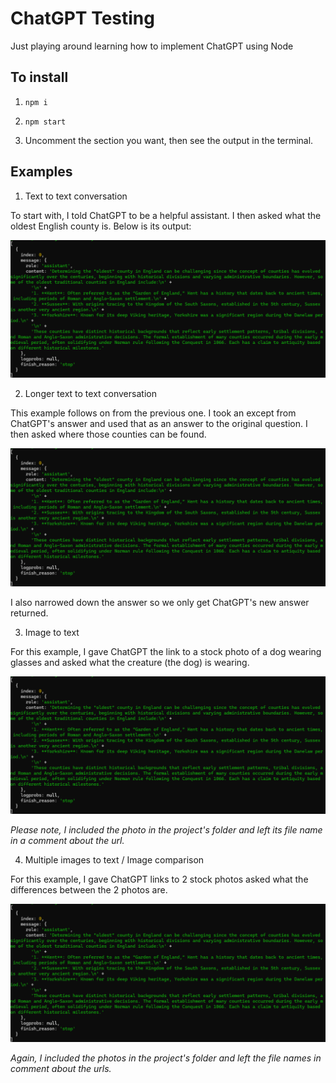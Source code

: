 # ChatGPT Testing

Just playing around learning how to implement ChatGPT using Node

## To install

1. ```npm i```


2. ```npm start```

3. Uncomment the section you want, then see the output in the terminal.

## Examples

1. Text to text conversation

To start with, I told ChatGPT to be a helpful assistant. I then asked what the oldest English county is. Below is its output:

![Text to Text Output](/output-text-to-text-short.png "Text to Text Output")

2. Longer text to text conversation

This example follows on from the previous one. I took an except from ChatGPT's answer and used that as an answer to the original question. I then asked where those counties can be found.

![Longer Text to Text Output](/output-text-to-text-short.png "Longer Text to Text Output")

I also narrowed down the answer so we only get ChatGPT's new answer returned.

3. Image to text

For this example, I gave ChatGPT the link to a stock photo of a dog wearing glasses and asked what the creature (the dog) is wearing.

![Image to Text Output](/output-text-to-text-short.png "Image to Text Output")

*Please note, I included the photo in the project's folder and left its file name in a comment about the url.*

4. Multiple images to text / Image comparison

For this example, I gave ChatGPT links to 2 stock photos asked what the differences between the 2 photos are.

![Multiple Images to Text Output](/output-text-to-text-short.png "Multiple Images to Text Output")

*Again, I included the photos in the project's folder and left the file names in comment about the urls.*
